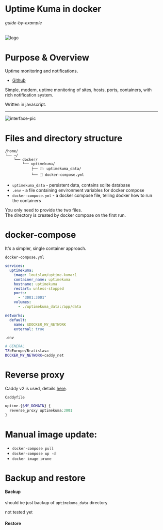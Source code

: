 # Uptime Kuma in docker

###### guide-by-example

![logo](https://i.imgur.com/Q51w85x.png)

# Purpose & Overview

Uptime monitoring and notifications. 

* [Github](https://github.com/louislam/uptime-kuma)

Simple, modern, uptime monitoring of sites, hosts, ports, containers,
with rich notification system.

Written in javascript.
 
---

![interface-pic](https://i.imgur.com/a99GvY2.jpg)

# Files and directory structure

```
/home/
└── ~/
    └── docker/
        └── uptimekuma/
            ├── 🗁 uptimekuma_data/
            └── 🗋 docker-compose.yml
```

* `uptimekuma_data` - persistent data, contains sqlite database
* `.env` - a file containing environment variables for docker compose
* `docker-compose.yml` - a docker compose file, telling docker how to run the containers

You only need to provide the two files.</br>
The directory is created by docker compose on the first run.

# docker-compose

It's a simpler, single container approach. 

`docker-compose.yml`
```yml
services:
  uptimekuma:
    image: louislam/uptime-kuma:1
    container_name: uptimekuma
    hostname: uptimekuma
    restart: unless-stopped
    ports:
      - "3001:3001"
    volumes:
      - ./uptimekuma_data:/app/data

networks:
  default:
    name: $DOCKER_MY_NETWORK
    external: true      
```

`.env`
```bash
# GENERAL
TZ=Europe/Bratislava
DOCKER_MY_NETWORK=caddy_net
```
# Reverse proxy

Caddy v2 is used, details
[here](https://github.com/DoTheEvo/selfhosted-apps-docker/tree/master/caddy_v2).

`Caddyfile`
```php
uptime.{$MY_DOMAIN} {
  reverse_proxy uptimekuma:3001
}
```

# Manual image update:

- `docker-compose pull`</br>
- `docker-compose up -d`</br>
- `docker image prune`

# Backup and restore

#### Backup

should be just backup of `uptimekuma_data` directory

not tested yet
  
#### Restore
